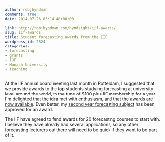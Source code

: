 ```yaml
---
author: robjhyndman
comments: true
date: 2014-07-26 03:14:48+00:00

link: http://robjhyndman.com/hyndsight/iif-awards/
slug: iif-awards
title: Student forecasting awards from the IIF
wordpress_id: 2824
categories:
- forecasting
- grants
- IJF
- Monash University
- teaching
---
```


At the IIF annual board meeting last month in Rotterdam, I suggested that we provide awards to the top students studying forecasting at university level around the world, to the tune of $100 plus IIF membership for a year. I'm delighted that the idea met with enthusiasm, and that the [awards are now available](http://forecasters.org/activities/funding-awards/student-forecasting-awards/). Even better, my [second year forecasting subject](http://www.monash.edu.au/pubs/handbooks/units/ETC2450.html) has been approved for an award.

The IIF have agreed to fund awards for 20 forecasting courses to start with. I believe they have already had several applications, so any other forecasting lecturers out there will need to be quick if they want to be part of it.

